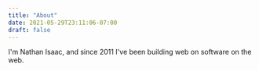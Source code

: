 ```yaml
---
title: "About"
date: 2021-05-29T23:11:06-07:00
draft: false
---
```


I'm Nathan Isaac, and since 2011 I've been building web on software on the web.
